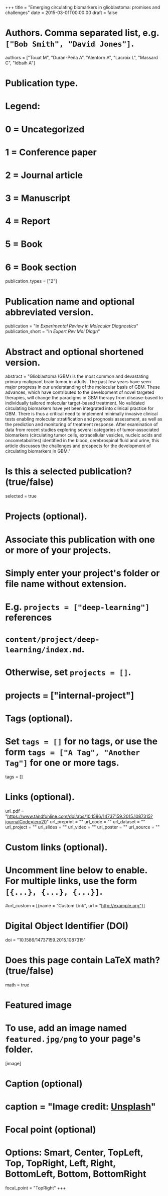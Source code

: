+++
title = "Emerging circulating biomarkers in glioblastoma: promises and challenges"
date = 2015-03-01T00:00:00
draft = false

# Authors. Comma separated list, e.g. `["Bob Smith", "David Jones"]`.
authors = ["Touat M", "Duran-Peña A", "Alentorn A", "Lacroix L", "Massard C", "Idbaih A"]

# Publication type.
# Legend:
# 0 = Uncategorized
# 1 = Conference paper
# 2 = Journal article
# 3 = Manuscript
# 4 = Report
# 5 = Book
# 6 = Book section
publication_types = ["2"]

# Publication name and optional abbreviated version.
publication = "In *Experimental Review in Molecular Diagnostics*"
publication_short = "In *Expert Rev Mol Diagn*"

# Abstract and optional shortened version.
abstract = "Glioblastoma (GBM) is the most common and devastating primary malignant brain tumor in adults. The past few years have seen major progress in our understanding of the molecular basis of GBM. These advances, which have contributed to the development of novel targeted therapies, will change the paradigms in GBM therapy from disease-based to individually tailored molecular target-based treatment. No validated circulating biomarkers have yet been integrated into clinical practice for GBM. There is thus a critical need to implement minimally invasive clinical tests enabling molecular stratification and prognosis assessment, as well as the prediction and monitoring of treatment response. After examination of data from recent studies exploring several categories of tumor-associated biomarkers (circulating tumor cells, extracellular vesicles, nucleic acids and oncometabolites) identified in the blood, cerebrospinal fluid and urine, this article discusses the challenges and prospects for the development of circulating biomarkers in GBM."

# Is this a selected publication? (true/false)
selected = true

# Projects (optional).
#   Associate this publication with one or more of your projects.
#   Simply enter your project's folder or file name without extension.
#   E.g. `projects = ["deep-learning"]` references 
#   `content/project/deep-learning/index.md`.
#   Otherwise, set `projects = []`.
# projects = ["internal-project"]

# Tags (optional).
#   Set `tags = []` for no tags, or use the form `tags = ["A Tag", "Another Tag"]` for one or more tags.
tags = []

# Links (optional).
url_pdf = "https://www.tandfonline.com/doi/abs/10.1586/14737159.2015.1087315?journalCode=iero20"
url_preprint = ""
url_code = ""
url_dataset = ""
url_project = ""
url_slides = ""
url_video = ""
url_poster = ""
url_source = ""

# Custom links (optional).
#   Uncomment line below to enable. For multiple links, use the form `[{...}, {...}, {...}]`.
#url_custom = [{name = "Custom Link", url = "http://example.org"}]

# Digital Object Identifier (DOI)
doi = "10.1586/14737159.2015.1087315"

# Does this page contain LaTeX math? (true/false)
math = true

# Featured image
# To use, add an image named `featured.jpg/png` to your page's folder. 
[image]
  # Caption (optional)
  # caption = "Image credit: [**Unsplash**](https://unsplash.com/photos/pLCdAaMFLTE)"

  # Focal point (optional)
  # Options: Smart, Center, TopLeft, Top, TopRight, Left, Right, BottomLeft, Bottom, BottomRight
  focal_point = "TopRight"
+++
